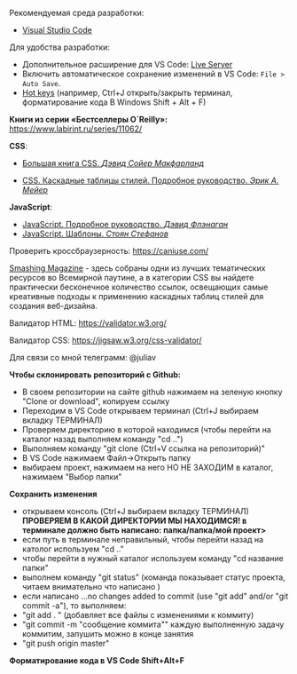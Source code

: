 Рекомендуемая среда разработки:
* [Visual Studio Code](https://code.visualstudio.com/)

Для удобства разработки:
* Дополнительное расширение для VS Code: [Live Server](https://marketplace.visualstudio.com/items?itemName=ritwickdey.LiveServer)
* Включить автоматическое сохранение изменений в VS Code: `File > Auto Save`.
* [Hot keys](https://code.visualstudio.com/docs/getstarted/keybindings)
(например, Ctrl+J открыть/закрыть терминал, форматирование кода В Windows Shift + Alt + F)

**Книги из серии «Бестселлеры O`Reilly»:**
https://www.labirint.ru/series/11062/

**CSS**: 
- [Большая книга CSS. *Дэвид Сойер Макфарланд*](https://www.ozon.ru/context/detail/id/135731189/)

- [CSS. Каскадные таблицы стилей. Подробное руководство. *Эрик А. Мейер*](https://www.ozon.ru/context/detail/id/3881079/)

**JavaScript**: 
- [JavaScript. Подробное руководство. *Дэвид Флэнаган*](https://www.ozon.ru/context/detail/id/3881091/)
- [JavaScript. Шаблоны. *Стоян Стефанов*](https://www.ozon.ru/context/detail/id/6287517/)

Проверить кроссбраузерность: https://caniuse.com/

[Smashing Magazine](https://www.smashingmagazine.com/) - здесь собраны одни из лучших тематических ресурсов во Всемирной паутине,
а в категории CSS вы найдете практически бесконечное количество ссылок, 
освещающих самые креативные подходы к применению каскадных таблиц стилей для создания веб-дизайна.

Валидатор HTML:
https://validator.w3.org/

Валидатор СSS:
https://jigsaw.w3.org/css-validator/

Для связи со мной телеграмм: @juliav

**Чтобы склонировать репозиторий с Github:**
- В своем репозитории на сайте github нажимаем на зеленую кнопку "Clone or download", копируем ссылку
- Переходим в VS Code открываем терминал (Ctrl+J выбираем вкладку ТЕРМИНАЛ)
- Проверяем директорию в которой находимся (чтобы перейти на каталог назад выполняем команду "cd ..")
- Выполняем команду "git clone (Ctrl+V ссылка на репозиторий)"
- В VS Code нажимаем Файл->Открыть папку 
- выбираем проект, нажимаем на него НО НЕ ЗАХОДИМ в каталог, нажимаем "Выбор папки"

**Сохранить изменения**
- открываем консоль (Ctrl+J выбираем вкладку ТЕРМИНАЛ)
**ПРОВЕРЯЕМ В КАКОЙ ДИРЕКТОРИИ МЫ НАХОДИМСЯ! в терминале должно быть написано: папка/папка/мой проект>**
- если путь в терминале неправильный, чтобы перейти назад на католог используем "cd .."
- чтобы перейти в нужный каталог используем команду "cd название папки"
- выполнем команду "git status" (команда показывает статус проекта, читаем внимательно что написано )
- если написано ...no changes added to commit (use "git add" and/or "git commit -a"), то выполняем:
- "git add . "  (добавляет все файлы с изменениями к коммиту)
- "git commit -m "сообщение коммита""
каждую выполненную задачу коммитим, запушить можно в конце занятия
- "git push origin master"

**Форматирование кода в VS Code  Shift+Alt+F**

